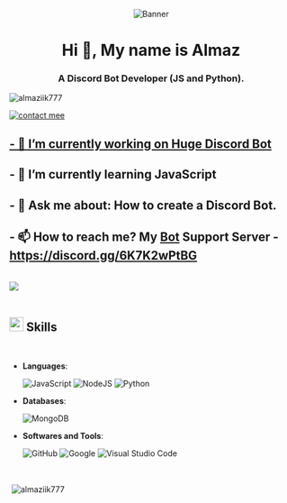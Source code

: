 <p align="center">
  <img src="https://i.ibb.co/9TZq7sY/Almaz-Banner.gif" alt="Banner">
  
<h1 align="center">Hi 👋, My name is Almaz</h1>
<h3 align="center">A Discord Bot Developer (JS and Python).</h3>

<p align="left"> <img src="https://komarev.com/ghpvc/?username=almaziik777&label=Profile%20views&color=0068a8&style=flat" alt="almaziik777" /> </p>

<a href="https://discord.com/users/718458417232085104"> <img src="https://discord.c99.nl/widget/theme-1/718458417232085104.png" alt="contact mee">

## - 🔭 I’m currently working on [Huge Discord Bot](https://github.com/Almaziik777/Discord-Bot)

## - 🌱 I’m currently learning **JavaScript**

## - 💬 Ask me about: **How to create a Discord Bot.**

## - 📫 How to reach me? My [Bot](https://github.com/Almaziik777/Discord-Bot) Support Server - **https://discord.gg/6K7K2wPtBG**

<br>
<img src="https://user-images.githubusercontent.com/73097560/115834477-dbab4500-a447-11eb-908a-139a6edaec5c.gif"><br><br>

## <img src="https://media2.giphy.com/media/QssGEmpkyEOhBCb7e1/giphy.gif?cid=ecf05e47a0n3gi1bfqntqmob8g9aid1oyj2wr3ds3mg700bl&rid=giphy.gif" width ="25"><b> Skills</b>
<br>

<p align="center">

- **Languages**:
  
    ![JavaScript](https://img.shields.io/badge/JavaScript%20-%23F7DF1E.svg?style=for-the-badge&logo=javascript&logoColor=black)
    ![NodeJS](https://img.shields.io/badge/node.js-6DA55F?style=for-the-badge&logo=node.js&logoColor=white)
    ![Python](https://img.shields.io/badge/python-3670A0?style=for-the-badge&logo=python&logoColor=ffdd54)

- **Databases**:

    ![MongoDB](https://img.shields.io/badge/MongoDB-%234ea94b.svg?style=for-the-badge&logo=mongodb&logoColor=white)

- **Softwares and Tools**:
    
    ![GitHub](https://img.shields.io/badge/github-%23121011.svg?style=for-the-badge&logo=github&logoColor=white)
    ![Google](https://img.shields.io/badge/google-%234285F4.svg?style=for-the-badge&logo=google&logoColor=white)
    ![Visual Studio Code](https://img.shields.io/badge/Visual%20Studio%20Code-0078d7.svg?style=for-the-badge&logo=visual-studio-code&logoColor=white)

<br>

<p>&nbsp;<img align="center" src="https://github-readme-stats.vercel.app/api?username=almaziik777&show_icons=true&locale=en" alt="almaziik777" /></p>
